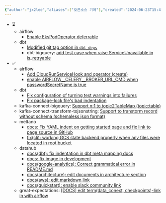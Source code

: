 ```yaml
---
{"author":"jx2lee","aliases":["오픈소스 기여"],"created":"2024-06-23T15:41:23.000+09:00","last-updated":"2024-06-23 22:17","tags":["opensource"],"dg-publish":true,"dg-home-link":false,"dg-show-local-graph":false,"dg-show-backlinks":false,"dg-show-toc":false,"dg-show-inline-title":false,"dg-show-file-tree":false,"dg-enable-search":false,"dg-link-preview":false,"dg-show-tags":false,"dg-pass-frontmatter":true,"permalink":"/opensource-contributions/","dgPassFrontmatter":true,"noteIcon":""}
---
```



- ⌛️
    - airflow
        - [Enable EksPodOperator deferrable](https://github.com/apache/airflow/pull/41380)
    - dbt
        - [Modified git tag option in `dbt deps`](https://github.com/dbt-labs/dbt-core/pull/10398)
        - dbt-bigquery: [add test case when raise ServiceUnavailable in is_retryable](https://github.com/dbt-labs/dbt-bigquery/pull/1224)
- ✅
    - airflow
        - [Add CloudRunServiceHook and operator (create)](https://github.com/apache/airflow/pull/40008)
        - [enable AIRFLOW\__CELERY\__BROKER_URL_CMD when passwordSecretName is true](https://github.com/apache/airflow/pull/40270)
    - dbt
        - [Fix configuration of turning test warnings into failures](https://github.com/dbt-labs/dbt-core/pull/9347)
        - [Fix package-lock file's bad indentation](https://github.com/dbt-labs/dbt-core/pull/9341)
    - kafka-connect-bigquery: [Support n:1 to topic2TableMap (topic:table)](https://github.com/confluentinc/kafka-connect-bigquery/pull/361)
    - kafka-connect-transform-tojsonstring: [Support to transtorm record without schema (schemaless json format)](https://github.com/an0r0c/kafka-connect-transform-tojsonstring/pull/18)
    - meltano
        - [docs: Fix YAML indent on getting started page and fix link to page source in GitHub](https://github.com/meltano/meltano/pull/7187)
        - [fix(cli): working GCS state backend properly when any files were located in root bucket](https://github.com/meltano/meltano/pull/8648)
    - datahub
        - [docs(dbt): fix indentation in dbt meta mapping docs](https://github.com/datahub-project/datahub/pull/7045)
        - [docs: fix image in development](https://github.com/datahub-project/datahub/pull/7637)
        - [docs(google-analytics): Correct grammatical error in README.md](https://github.com/datahub-project/datahub/pull/6870)
        - [docs(architecture): edit documents in architecture section](https://github.com/datahub-project/datahub/pull/6798)
        - [docs(aws): edit markdown link](https://github.com/datahub-project/datahub/pull/6706)
        - [docs(quickstart): enable slack community link](https://github.com/datahub-project/datahub/pull/6209)
    - great-expectations: [[DOCS] edit term(data_conext, checkpoints)-link in with airflow](https://github.com/great-expectations/great_expectations/pull/6646)